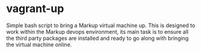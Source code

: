 # vagrant-up
Simple bash script to bring a Markup virtual machine up. This is designed to work within the Markup devops environment, its main task is to ensure all the third party packages are installed and ready to go along with bringing the virtual machine online. 
